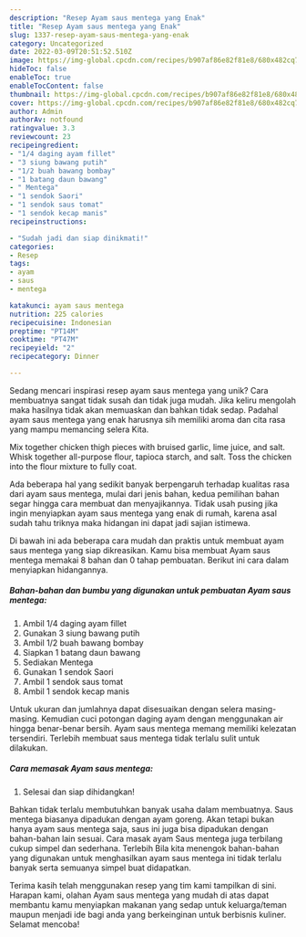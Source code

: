 ```yaml
---
description: "Resep Ayam saus mentega yang Enak"
title: "Resep Ayam saus mentega yang Enak"
slug: 1337-resep-ayam-saus-mentega-yang-enak
category: Uncategorized
date: 2022-03-09T20:51:52.510Z
image: https://img-global.cpcdn.com/recipes/b907af86e82f81e8/680x482cq70/ayam-saus-mentega-foto-resep-utama.jpg
hideToc: false
enableToc: true
enableTocContent: false
thumbnail: https://img-global.cpcdn.com/recipes/b907af86e82f81e8/680x482cq70/ayam-saus-mentega-foto-resep-utama.jpg
cover: https://img-global.cpcdn.com/recipes/b907af86e82f81e8/680x482cq70/ayam-saus-mentega-foto-resep-utama.jpg
author: Admin
authorAv: notfound
ratingvalue: 3.3
reviewcount: 23
recipeingredient:
- "1/4 daging ayam fillet"
- "3 siung bawang putih"
- "1/2 buah bawang bombay"
- "1 batang daun bawang"
- " Mentega"
- "1 sendok Saori"
- "1 sendok saus tomat"
- "1 sendok kecap manis"
recipeinstructions:

- "Sudah jadi dan siap dinikmati!"
categories:
- Resep
tags:
- ayam
- saus
- mentega

katakunci: ayam saus mentega 
nutrition: 225 calories
recipecuisine: Indonesian
preptime: "PT14M"
cooktime: "PT47M"
recipeyield: "2"
recipecategory: Dinner

---
```





Sedang mencari inspirasi resep ayam saus mentega yang unik? Cara membuatnya sangat tidak susah dan tidak juga mudah. Jika keliru mengolah maka hasilnya tidak akan memuaskan dan bahkan tidak sedap. Padahal ayam saus mentega yang enak harusnya sih memiliki aroma dan cita rasa yang mampu memancing selera Kita.





Mix together chicken thigh pieces with bruised garlic, lime juice, and salt. Whisk together all-purpose flour, tapioca starch, and salt. Toss the chicken into the flour mixture to fully coat.

Ada beberapa hal yang sedikit banyak berpengaruh terhadap kualitas rasa dari ayam saus mentega, mulai dari jenis bahan, kedua pemilihan bahan segar hingga cara membuat dan menyajikannya. Tidak usah pusing jika ingin menyiapkan ayam saus mentega yang enak di rumah, karena asal sudah tahu triknya maka hidangan ini dapat jadi sajian istimewa.






Di bawah ini ada beberapa cara mudah dan praktis untuk membuat ayam saus mentega yang siap dikreasikan. Kamu bisa membuat Ayam saus mentega memakai 8 bahan dan 0 tahap pembuatan. Berikut ini cara dalam menyiapkan hidangannya.

<!--inarticleads1-->

##### Bahan-bahan dan bumbu yang digunakan untuk pembuatan Ayam saus mentega:

1. Ambil 1/4 daging ayam fillet
1. Gunakan 3 siung bawang putih
1. Ambil 1/2 buah bawang bombay
1. Siapkan 1 batang daun bawang
1. Sediakan  Mentega
1. Gunakan 1 sendok Saori
1. Ambil 1 sendok saus tomat
1. Ambil 1 sendok kecap manis


Untuk ukuran dan jumlahnya dapat disesuaikan dengan selera masing-masing. Kemudian cuci potongan daging ayam dengan menggunakan air hingga benar-benar bersih. Ayam saus mentega memang memiliki kelezatan tersendiri. Terlebih membuat saus mentega tidak terlalu sulit untuk dilakukan. 

<!--inarticleads2-->

##### Cara memasak Ayam saus mentega:


1. Selesai dan siap dihidangkan!

Bahkan tidak terlalu membutuhkan banyak usaha dalam membuatnya. Saus mentega biasanya dipadukan dengan ayam goreng. Akan tetapi bukan hanya ayam saus mentega saja, saus ini juga bisa dipadukan dengan bahan-bahan lain sesuai. Cara masak ayam Saus mentega juga terbilang cukup simpel dan sederhana. Terlebih Bila kita menengok bahan-bahan yang digunakan untuk menghasilkan ayam saus mentega ini tidak terlalu banyak serta semuanya simpel buat didapatkan. 

Terima kasih telah menggunakan resep yang tim kami tampilkan di sini. Harapan kami, olahan Ayam saus mentega yang mudah di atas dapat membantu kamu menyiapkan makanan yang sedap untuk keluarga/teman maupun menjadi ide bagi anda yang berkeinginan untuk berbisnis kuliner. Selamat mencoba!
